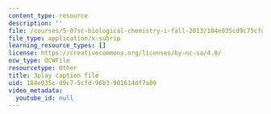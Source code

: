 ```yaml
---
content_type: resource
description: ''
file: /courses/5-07sc-biological-chemistry-i-fall-2013/184e035cd9c75cfd96b3901614df7a09_bmnKAp3EZ5o.vtt
file_type: application/x-subrip
learning_resource_types: []
license: https://creativecommons.org/licenses/by-nc-sa/4.0/
ocw_type: OCWFile
resourcetype: Other
title: 3play caption file
uid: 184e035c-d9c7-5cfd-96b3-901614df7a09
video_metadata:
  youtube_id: null
---
```

